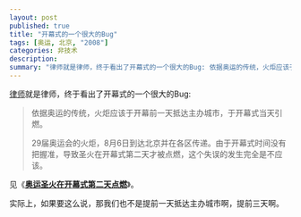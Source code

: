 ```yaml
---
layout: post
published: true
title: "开幕式的一个很大的Bug"
tags: [奥运, 北京, "2008"]
categories: 非技术    
description: 
summary: "律师就是律师，终于看出了开幕式的一个很大的Bug: 依据奥运的传统，火炬应该于开幕前一天抵达主办城市，于开幕式当天引燃。 29届奥运会的火炬，8月6日到达北京并在各区传递。由于开幕式时间没有把握准，导致圣火在开幕式第二天才被点燃，这个失误的"
---
```

[律师][Link 1]就是律师，终于看出了开幕式的一个很大的Bug:  


> 依据奥运的传统，火炬应该于开幕前一天抵达主办城市，于开幕式当天引燃。
> 
> 29届奥运会的火炬，8月6日到达北京并在各区传递。由于开幕式时间没有把握准，导致圣火在开幕式第二天才被点燃，这个失误的发生完全是不应该。

见《[**奥运圣火在开幕式第二天点燃**][Link 2]》。

实际上，如果要这么说，那我们也不是提前一天抵达主办城市啊，提前三天啊。  


  



[Link 1]: http://blog.sina.com.cn/liuxiaoyuan
[Link 2]: http://blog.sina.com.cn/s/blog_49daf0ea0100ajrs.html